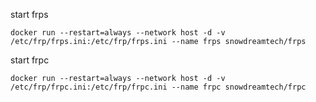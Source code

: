 

start frps

```
docker run --restart=always --network host -d -v /etc/frp/frps.ini:/etc/frp/frps.ini --name frps snowdreamtech/frps

```

start frpc

```
docker run --restart=always --network host -d -v /etc/frp/frpc.ini:/etc/frp/frpc.ini --name frpc snowdreamtech/frpc

```